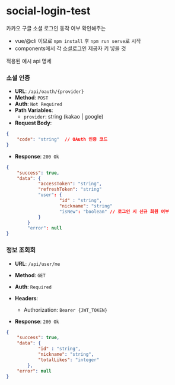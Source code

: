 # social-login-test
카카오 구글 소셜 로그인 동작 여부 확인해주는


- vue/@cli 이므로 `npm install` 후 `npm run serve`로 시작
- components에서 각 소셜로그인 제공자 키 넣을 것

적용된 예시 api 명세

### 소셜 인증
- **URL**: `/api/oauth/{provider}`
- **Method**: `POST`
- **Auth**: `Not Required`
- **Path Variables**:
    - `provider`: string (kakao | google)
- **Request Body**:

```json
{
    "code": "string"  // OAuth 인증 코드
}
```

- **Response**: `200 Ok`

```json
{
    "success": true,
    "data": {
	        "accessToken": "string",
	        "refreshToken": "string"
	        "user": {
			        "id" : "string",
			        "nickname": "string"
			        "isNew": "boolean" // 로그인 시 신규 회원 여부			     
	        }
		}
		"error": null
}
```


### 정보 조회회
- **URL**: `/api/user/me`
- **Method**: `GET`
- **Auth**: `Required`
- **Headers**:
    - Authorization: `Bearer {JWT_TOKEN}`

- **Response**: `200 Ok`

```json
{
    "success": true,
    "data": {
			"id" : "string",
			"nickname": "string",
            "totalLikes": "integer"
		},
	"error": null
}
```